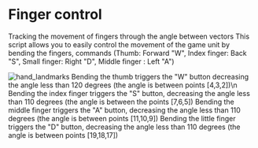 # Finger control
Tracking the movement of fingers through the angle between vectors
This script allows you to easily control the movement of the game unit by bending the fingers, commands (Thumb: Forward "W", Index finger: Back "S", Small finger: Right "D", Middle finger : Left "A")


![hand_landmarks](https://user-images.githubusercontent.com/101418967/177825437-b2862dca-d54c-4c31-8c96-4feecd93d0ca.png)
Bending the thumb triggers the "W" button decreasing the angle less than 120 degrees (the angle is between points [4,3,2])\n
Bending the index finger triggers the "S" button, decreasing the angle less than 110 degrees (the angle is between the points [7,6,5])
Bending the middle finger triggers the "A" button, decreasing the angle less than 110 degrees (the angle is between points [11,10,9])
Bending the little finger triggers the "D" button, decreasing the angle less than 110 degrees (the angle is between points [19,18,17])

